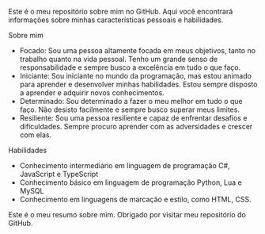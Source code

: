 Este é o meu repositório sobre mim no GitHub. Aqui você encontrará informações sobre minhas características pessoais e habilidades.

Sobre mim
- Focado: Sou uma pessoa altamente focada em meus objetivos, tanto no trabalho quanto na vida pessoal. Tenho um grande senso de responsabilidade e sempre busco a excelência em tudo o que faço.
- Iniciante: Sou iniciante no mundo da programação, mas estou animado para aprender e desenvolver minhas habilidades. Estou sempre disposto a aprender e adquirir novos conhecimentos.
- Determinado: Sou determinado a fazer o meu melhor em tudo o que faço. Não desisto facilmente e sempre busco superar meus limites.
- Resiliente: Sou uma pessoa resiliente e capaz de enfrentar desafios e dificuldades. Sempre procuro aprender com as adversidades e crescer com elas.

Habilidades
- Conhecimento intermediário em linguagem de programação C#, JavaScript e TypeScript
- Conhecimento básico em linguagem de programação Python, Lua e MySQL
- Conhecimento em linguagens de marcação e estilo, como HTML, CSS.

Este é o meu resumo sobre mim. Obrigado por visitar meu repositório do GitHub.
